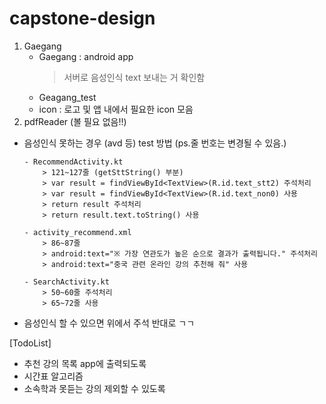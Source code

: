 # capstone-design

1. Gaegang
     - Gaegang : android app
          > 서버로 음성인식 text 보내는 거 확인함
     - Geagang_test
     - icon : 로고 및 앱 내에서 필요한 icon 모음
2. pdfReader (볼 필요 없음!!)



* 음성인식 못하는 경우 (avd 등) test 방법 (ps.줄 번호는 변경될 수 있음.)

      - RecommendActivity.kt
          > 121~127줄 (getSttString() 부분)
          > var result = findViewById<TextView>(R.id.text_stt2) 주석처리
          > var result = findViewById<TextView>(R.id.text_non0) 사용
          > return result 주석처리
          > return result.text.toString() 사용

      - activity_recommend.xml
          > 86~87줄
          > android:text="※ 가장 연관도가 높은 순으로 결과가 출력됩니다." 주석처리
          > android:text="중국 관련 온라인 강의 추천해 줘" 사용
      
      - SearchActivity.kt
          > 50~60줄 주석처리
          > 65~72줄 사용
  
     
* 음성인식 할 수 있으면 위에서 주석 반대로 ㄱㄱ



[TodoList]
- 추천 강의 목록 app에 출력되도록
- 시간표 알고리즘
- 소속학과 못듣는 강의 제외할 수 있도록
